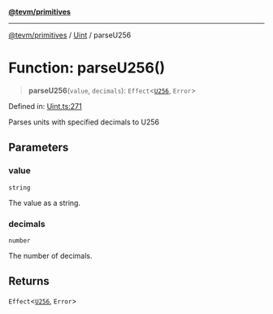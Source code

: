 [**@tevm/primitives**](../../../README.md)

***

[@tevm/primitives](../../../globals.md) / [Uint](../README.md) / parseU256

# Function: parseU256()

> **parseU256**(`value`, `decimals`): `Effect`\<[`U256`](../type-aliases/U256.md), `Error`\>

Defined in: [Uint.ts:271](https://github.com/evmts/tevm-monorepo/blob/main/packages/primitives/src/Uint.ts#L271)

Parses units with specified decimals to U256

## Parameters

### value

`string`

The value as a string.

### decimals

`number`

The number of decimals.

## Returns

`Effect`\<[`U256`](../type-aliases/U256.md), `Error`\>
